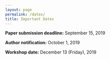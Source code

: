```yaml
---
layout: page
permalink: /dates/
title: Important Dates
---
```


**Paper submission deadline:** September 15, 2019

**Author notification:**   October 1, 2019

**Workshop date:** December 13 (Friday), 2019

